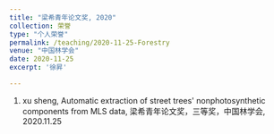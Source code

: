 ```yaml
---
title: "梁希青年论文奖, 2020"
collection: 荣誉
type: "个人荣誉"
permalink: /teaching/2020-11-25-Forestry
venue: "中国林学会"
date: 2020-11-25
excerpt: '徐昇'

---
```


1. xu sheng, Automatic extraction of street trees' nonphotosynthetic components from MLS data, 梁希青年论文奖，三等奖，中国林学会, 2020.11.25
